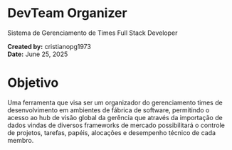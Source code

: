 # DevTeam Organizer
Sistema de Gerenciamento de Times Full Stack Developer

**Created by:** cristianopg1973  
**Date:** June 25, 2025

# Objetivo
Uma ferramenta que visa ser um organizador do gerenciamento times de desenvolvimento em ambientes de fábrica de software, permitindo o acesso ao hub de visão global da gerência que através da importação de dados vindas de diversos frameworks de mercado possibilitará o controle de projetos, tarefas, papéis, alocações e desempenho técnico de cada membro.
